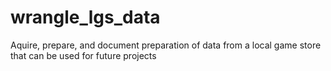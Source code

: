 # wrangle_lgs_data
Aquire, prepare, and document preparation of data from a local game store that can be used for future projects
